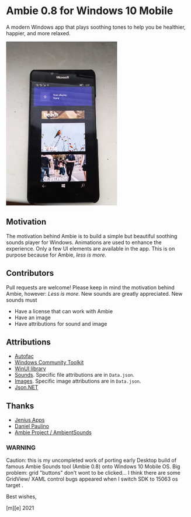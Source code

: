 # Ambie 0.8 for Windows 10 Mobile

A modern Windows app that plays soothing tones to help you be healthier, happier, and more relaxed.

![Ambie 0.8 proto on Lumia 950](images/shot1.png)

## Motivation

The motivation behind Ambie is to build a simple but beautiful soothing sounds player for Windows. Animations are used to enhance the experience. Only a few UI elements are available in the app. This is on purpose because for Ambie, _less is more_.

## Contributors

Pull requests are welcome! Please keep in mind the motivation behind Ambie, however: _Less is more_. New sounds are greatly appreciated. New sounds must
- Have a license that can work with Ambie
- Have an image
- Have attributions for sound and image

## Attributions
- [Autofac](https://autofac.org/)
- [Windows Community Toolkit](https://github.com/windows-toolkit/WindowsCommunityToolkit)
- [WinUI library](aka.ms/winui/github)
- [Sounds](https://freesound.org). Specific file attributions are in `Data.json`.
- [Images](https://unsplash.com/). Specific image attributions are in `Data.json`.
- [Json.NET](https://github.com/JamesNK/Newtonsoft.Json)

## Thanks
- [Jenius Apps](https://github.com/jenius-apps)
- [Daniel Paulino](https://github.com/jenius-apps)
- [Ambie Project / AmbientSounds](https://github.com/jenius-apps/ambie)

### WARNING

Caution: this is my uncompleted work of porting early Desktop build of famous Ambie Sounds tool (Ambie 0.8) onto Windows 10 Mobile OS. Big problem: grid "buttons" don't wont to be clicked... 
I think there are some GridView/ XAML control bugs appeared when I switch SDK to 15063 os target .

Best wishes,

  [m][e] 2021
